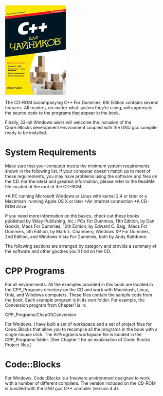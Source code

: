 ![CPP4Dum6](https://github.com/sergw3x/CPP4Dum6/raw/main/book.jpg)

The CD-ROM accompanying C++ For Dummies, 6th Edition contains several features. All readers, no matter what system they’re using, will appreciate the source code to the programs that appear in the book.

Finally, 32-bit Windows users will welcome the inclusion of the Code::Blocks development environment coupled with the GNU gcc compiler ready to be installed.

# System Requirements

Make sure that your computer meets the minimum system requirements shown in the following list. If your computer doesn't match up to most of these requirements, you may have problems using the software and files on the CD. For the latest and greatest information, please refer to the ReadMe file located at the root of the CD-ROM:

*A PC running Microsoft Windows or Linux with kernel 2.4 or later or a Macintosh 
 running Apple OS X or later
*An Internet connection
*A CD-ROM drive

If you need more information on the basics, check out these books published by Wiley Publishing, Inc.: PCs For Dummies, 11th Edition, by Dan Gookin; Macs For Dummies, 10th Edition, by Edward C. Baig; iMacs For Dummies, 5th Edition, by Mark L. Chambers; Windows XP For Dummies, 2nd Edition, and Windows Vista For Dummies, both by Andy Rathbone.

The following sections are arranged by category and provide a summary of the software and other goodies you’ll find on the CD.


# CPP Programs

For all environments. All the examples provided in this book are located in the CPP_Programs directory on the CD and work with Macintosh, Linux, Unix, and Windows computers. These files contain the sample code from the book. Each example program is in its own folder. For example, the Conversion program from Chapter1 is in: 

CPP_Programs/Chap01/Conversion

For Windows. I have built a set of workspace and a set of project files for Code::Blocks that allow you to recompile all the programs in the book with a single mouse click. The AllPrograms.workspace file is located in the CPP_Programs folder. (See Chapter 1 for an explanation of Code::Blocks Project files.)


# Code::Blocks

For Windows. Code::Blocks is a freeware environment designed to work with a number of different compilers. The version included on the CD-ROM is bundled with the GNU gcc C++ compiler (version 4.4).
